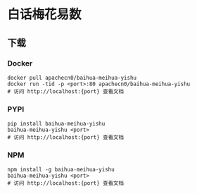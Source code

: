 # 白话梅花易数

## 下载

### Docker

```
docker pull apachecn0/baihua-meihua-yishu
docker run -tid -p <port>:80 apachecn0/baihua-meihua-yishu
# 访问 http://localhost:{port} 查看文档
```

### PYPI

```
pip install baihua-meihua-yishu
baihua-meihua-yishu <port>
# 访问 http://localhost:{port} 查看文档
```

### NPM

```
npm install -g baihua-meihua-yishu
baihua-meihua-yishu <port>
# 访问 http://localhost:{port} 查看文档
```